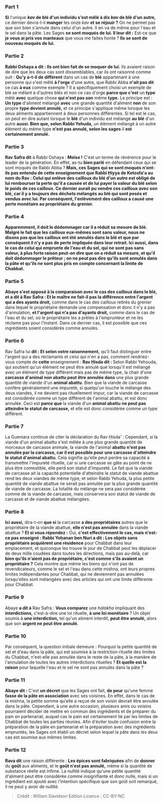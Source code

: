 
### Part 1
<b>Si</b> l'unique <b><i>kav</i> de blé d'un individu s'est mêlé à dix <i>kav</i> de blé d'un autre,</b> ce dernier devra-t-il <b>manger</b> les onze <i>kav</i> <b>et se réjouir ?</b> On ne permet pas que son bien s'annule dans celui d'un autre. Il en va de même pour l'eau et le sel dans la pâte. Les Sages <b>se sont moqués de lui. Il leur dit :</b> Est-ce que <b>je vous ai pris vos manteaux</b> que vous me faites honte ? <b>Ils se sont de nouveau moqués de lui.</b>

### Partie 2
<b>Rabbi Oshaya a dit : Ils ont bien fait de se moquer de lui.</b> Ils avaient raison de dire que les deux cas sont dissemblables, car ils ont raisonné comme suit : <b>Qu'y a-t-il de différent</b> dans un cas de <b>blé</b> appartenant à une personne qui s'est mêlé <b>à l'orge</b> d'une autre, que Rabbi Abba <b>n'ait pas dit</b> ce cas <b>à eux</b> comme exemple ? Il a spécifiquement choisi un exemple de blé se mêlant à d'autres blés et non ce cas d'orge <b>parce que c'est</b> un <b>type</b> mêlé <b>avec</b> quelque chose <b>qui n'est pas son</b> même <b>type.</b> Le principe est : <b>Un type</b> d'aliment mélangé <b>avec</b> une grande quantité d'aliment <b>non</b> de son propre <b>type devient annulé,</b> et ce principe s'applique même lorsque les deux aliments appartiennent à deux personnes différentes. Si tel est le cas, on peut en dire autant lorsque le <b>blé</b> d'un individu est mélangé <b>au blé</b> d'un autre <b>aussi. Bien que, selon Rabbi Yehuda,</b> un élément mélangé à un autre élément du même type <b>n'est pas annulé, selon les sages</b> il <b>est certainement annulé.</b>

### Partie 3
<b>Rav Safra dit</b> à Rabbi Oshaya : <b>Moïse !</b> C'est un terme de révérence pour le leader de la génération. En effet, as-tu <b>bien parlé</b> en défendant ceux qui se sont moqués de Rabbi Abba ? <b>Mais, ces Sages qui se sont moqués <b>n'ont-ils pas entendu</b> de <b>cette</b> enseignement <b>que Rabbi Ḥiyya de Ketosfa'a au nom du Rav : Celui qui enlève des cailloux du blé <b>d'un autre</b> est obligé</b> de lui rembourser la perte qu'il a causée et de lui <b>payer la valeur du blé</b> selon le poids de ces cailloux. Ce dernier aurait pu vendre ces cailloux avec son blé, car il y a toujours des déchets mélangés au blé qui sont pesés et vendus avec lui. Par conséquent, l'enlèvement des cailloux a causé une perte monétaire au propriétaire du grenier.

### Partie 4
<b>Apparemment,</b> il doit le dédommager car <b>il a réduit sa mesure</b> de blé. Malgré le fait que les cailloux eux-mêmes sont sans valeur, nous ne disons pas que les cailloux ont été annulés dans le blé et que par conséquent il n'y a pas de perte impliquée dans leur retrait. <b>Ici aussi,</b> dans le cas de celui qui emprunte de l'eau et du sel, qui ne sont pas sans valeur, à plus forte raison peut-on dire que <b>on a réduit sa mesure,</b> et qu'il doit dédommager le prêteur ; on ne peut pas dire qu'ils sont annulés dans la pâte et qu'ils ne sont plus pris en compte concernant la limite de Chabbat.

### Partie 5
<b>Abaye</b> s'est opposé à la comparaison avec le cas des cailloux dans le blé, et <b>a dit à</b> Rav Safra : <b>Et</b> le maître ne fait-il pas la différence entre l'argent qui a des ayants droit,</b> comme dans le cas des cailloux retirés du grenier dans lequel le propriétaire demande une compensation et donc il n'y a pas d'annulation, <b>et l'argent qui n'a pas d'ayants droit,</b> comme dans le cas de l'eau et du sel, où le propriétaire les a prêtés à l'emprunteur et ne les réclame pas pour l'instant. Dans ce dernier cas, il est possible que ces ingrédients soient considérés comme annulés.

### Partie 6
Rav Safra lui <b>dit : Et selon votre raisonnement,</b> qu'il faut distinguer entre l'argent qui a des réclamants et celui qui n'en a pas, comment rendriez-vous compte de <b>cette</b> enseignement : <b>Rav Ḥisda dit : </b> Selon Rabbi Yehouda, qui soutient qu'un élément ne peut être annulé que lorsqu'il est mélangé avec un élément de type différent mais pas de même type, la chair d'une <b>carcasse d'animal non abattu peut être annulée dans</b> une plus grande quantité de viande d'un <b>animal abattu</b>. Bien que la viande de carcasse confère généralement une impureté, si quelqu'un touche le mélange des deux viandes, il ne devient pas rituellement impur, car la viande de carcasse est considérée comme un type différent de l'animal abattu, et est donc annulée. Ceci est <b>parce que</b> la viande d'un <b>animal abattu</b> <b>ne peut pas atteindre le statut de carcasse,</b> et elle est donc considérée comme un type différent.

### Partie 7
La Guemara continue de citer la déclaration du Rav Ḥisda' : Cependant, si la viande d'un animal abattu s'est mêlée à une plus grande quantité de morceaux de carcasse animale, la viande de l'animal <b>abattu</b> <b>n'est pas annulée par la carcasse, car il est possible pour une carcasse d'atteindre le statut d'animal abattu</b>. Cela signifie qu'elle peut perdre sa capacité à transmettre l'impureté rituelle, car si une carcasse se gâte au point de ne plus être comestible, elle perd son statut d'impureté. Le fait que la viande de carcasse ait la capacité potentielle d'atteindre le statut de viande abattue rend les deux viandes de même type, et selon Rabbi Yehuda, la plus petite quantité de viande abattue ne serait pas annulée par la plus grande quantité de viande de carcasse. La totalité du mélange ne sera pas considérée comme de la viande de carcasse, mais conservera son statut de viande de carcasse et de viande abattue mélangées.

### Partie 8
<b>Ici aussi,</b> dira-t-on <b>que si</b> la carcasse <b>a des propriétaires</b> autres que le propriétaire de la viande abattue, <b>elle n'est pas annulée</b> dans la viande abattue ? <b>Et si vous répondez :</b> Oui, <b>c'est effectivement le cas, mais n'est-ce pas enseigné : Rabbi Yoḥanan ben Nuri a dit : Les objets sans propriétaire acquièrent une résidence</b> pour Chabbat dans leur emplacement, et quiconque les trouve le jour de Chabbat peut les déplacer de deux mille coudées dans toutes les directions, mais pas au-delà, car <b>bien qu'ils n'aient pas de propriétaire, c'est comme s'ils avaient un propriétaire ?</b> Cela montre que même les biens qui n'ont pas de revendicateurs, comme le sel et l'eau dans cette mishna, ont leurs propres limites indépendantes pour Chabbat, qui ne deviennent pas annulées lorsqu'elles sont mélangées avec des articles qui ont une limite différente pour Chabbat.

### Partie 9
Abaye <b>a dit à</b> Rav Safra : <b>Vous comparez</b> une <i>halakha</i> impliquant des <b>interdictions,</b> c'est-à-dire une loi rituelle, <b>à une loi monétaire</b> ? Un objet soumis à <b>une interdiction,</b> tel qu'un aliment interdit, <b>peut être annulé,</b> alors que son <b>argent ne peut être annulé.</b>

### Partie 10
Par conséquent, la question initiale demeure : Pourquoi la petite quantité de sel et d'eau dans la pâte, qui est soumise à la restriction rituelle des limites du Chabbat, n'est-elle pas annulée dans le reste de la pâte, à la manière de l'annulation de toutes les autres interdictions rituelles ? <b>Et quelle est la raison</b> pour laquelle l'eau et le sel ne sont pas annulés dans la pâte ?

### Partie 11
<b>Abaye dit :</b> C'est <b>un décret</b> que les Sages ont fait, <b>de peur</b> qu'une femme <b>fasse de la pâte en association</b> avec ses voisines. En effet, dans le cas de la mishna, la petite somme qu'elle a reçue de son voisin devrait être annulée dans la pâte. Cependant, à une autre occasion, plusieurs amis ou voisins pourraient décider de mettre en commun des ingrédients et de préparer du pain en partenariat, auquel cas le pain est certainement lié par les limites de Chabbat de toutes les parties réunies. Afin d'éviter toute confusion entre la préparation de la pâte en partenariat et la préparation avec des ingrédients empruntés, les Sages ont établi un décret selon lequel la pâte dans les deux cas est soumise aux mêmes limites.

### Partie 12
<b>Rava dit</b> une raison différente : <b>Les épices sont fabriquées</b> afin de <b>donner</b> du <b>goût</b> aux aliments, et le <b>goût n'est pas annulé,</b> même si la quantité de substance réelle est infime. La nullité indique qu'une petite quantité d'aliment peut être considérée comme insignifiante et donc nulle, mais si un ingrédient est ajouté avec l'intention spécifique que son goût soit remarqué, il ne peut y avoir de nullité.

>Crédit : William Davidson Edition
>Licence : CC-BY-NC